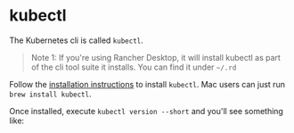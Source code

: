 # kubectl

The Kubernetes cli is called `kubectl`.

> Note 1: If you're using Rancher Desktop, it will install kubectl 
> as part of the cli tool suite it installs. You can find it under `~/.rd`

Follow the [installation instructions](https://kubernetes.io/docs/tasks/tools/) 
to install `kubectl`.  Mac users can just run `brew install kubectl`.

Once installed, execute `kubectl version --short` and you'll see something like:
```text

```
